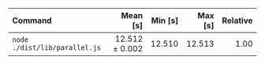 | Command | Mean [s] | Min [s] | Max [s] | Relative |
|:---|---:|---:|---:|---:|
| `node ./dist/lib/parallel.js` | 12.512 ± 0.002 | 12.510 | 12.513 | 1.00 |

